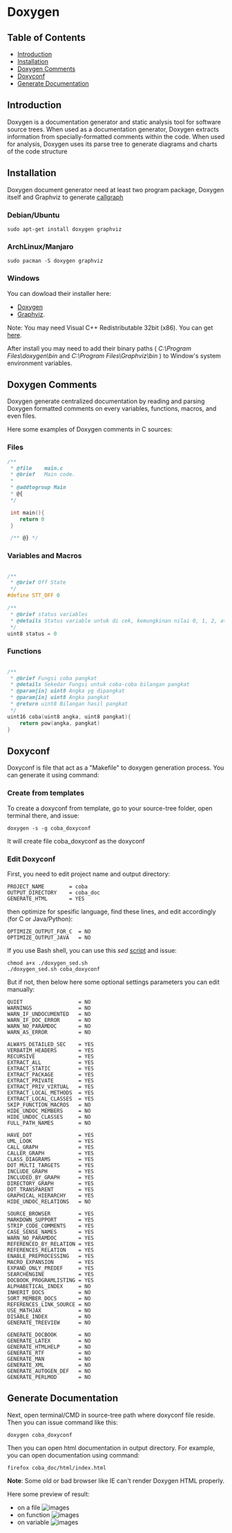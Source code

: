 # Doxygen

## Table of Contents
- [Introduction](https://github.com/mekatronik-achmadi/md_tutorial/blob/master/electronic/tutorials/doxygen.md#introduction)
- [Installation](https://github.com/mekatronik-achmadi/md_tutorial/blob/master/electronic/tutorials/doxygen.md#installation)
- [Doxygen Comments](https://github.com/mekatronik-achmadi/md_tutorial/blob/master/electronic/tutorials/doxygen.md#doxygen-comments)
- [Doxyconf](https://github.com/mekatronik-achmadi/md_tutorial/blob/master/electronic/tutorials/doxygen.md#doxyconf)
- [Generate Documentation](https://github.com/mekatronik-achmadi/md_tutorial/blob/master/electronic/tutorials/doxygen.md#generate-documentation)

## Introduction

Doxygen is a documentation generator and static analysis tool for software source trees.
When used as a documentation generator, Doxygen extracts information
from specially-formatted comments within the code.
When used for analysis, Doxygen uses its parse tree to generate
diagrams and charts of the code structure

## Installation

Doxygen document generator need at least two program package, Doxygen itself and Graphviz to generate [callgraph](https://en.wikipedia.org/wiki/Call_graph)

### Debian/Ubuntu

```
sudo apt-get install doxygen graphviz
```

### ArchLinux/Manjaro

```
sudo pacman -S doxygen graphviz
```

### Windows

You can dowload their installer here:
- [Doxygen](https://doxygen.nl/files/doxygen-1.9.1-setup.exe)
- [Graphviz](https://gitlab.com/graphviz/graphviz/-/package_files/6164164/download).

Note: You may need Visual C++ Redistributable 32bit (x86). You can get [here](https://aka.ms/vs/16/release/vc_redist.x86.exe).

After install you may need to add their binary paths
( _C:\Program Files\doxygen\bin_ and _C:\Program Files\Graphviz\bin_ )
to Window's system environment variables.

## Doxygen Comments

Doxygen generate centralized documentation by reading and parsing Doxygen formatted comments on every variables, functions, macros, and even files.

Here some examples of Doxygen comments in C sources:

### Files

```c
/**
 * @file    main.c
 * @brief   Main code.
 *
 * @addtogroup Main
 * @{
 */

 int main(){
 	return 0
 }

 /** @} */
```

### Variables and Macros

```c

/**
 * @brief Off State
 */
#define STT_OFF	0

/**
 * @brief status variables
 * @details Status variable untuk di cek, kemungkinan nilai 0, 1, 2, atau 3
 */
uint8 status = 0
```

### Functions

```c

/**
 * @brief Fungsi coba pangkat
 * @details Sekedar Fungsi untuk coba-coba bilangan pangkat
 * @param[in] uint8 Angka yg dipangkat
 * @param[in] uint8 Angka pangkat
 * @return uint8 Bilangan hasil pangkat
 */
uint16 coba(uint8 angka, uint8 pangkat){
	return pow(angka, pangkat)
}
```

## Doxyconf

Doxyconf is file that act as a "Makefile" to doxygen generation process.
You can generate it using command:

### Create from templates

To create a doxyconf from template, go to your source-tree folder, open terminal there, and issue:

```
doxygen -s -g coba_doxyconf
```

It will create file coba_doxyconf as the doxyconf

### Edit Doxyconf

First, you need to edit project name and output directory:

```make
PROJECT_NAME		= coba
OUTPUT_DIRECTORY	= coba_doc
GENERATE_HTML       = YES
```

then optimize for spesific language, find these lines, and edit accordingly (for C or Java/Python):

```make
OPTIMIZE_OUTPUT_FOR_C  = NO
OPTIMIZE_OUTPUT_JAVA   = NO
```

If you use Bash shell, you can use this _sed_ [script](https://github.com/mekatronik-achmadi/md_tutorial/blob/master/electronic/tutorials/doxygen_sed.sh) and issue:

```
chmod a+x ./doxygen_sed.sh
./doxygen_sed.sh coba_doxyconf
```

But if not, then below here some optional settings parameters you can edit manually:

```make
QUIET                  = NO
WARNINGS               = NO
WARN_IF_UNDOCUMENTED   = NO
WARN_IF_DOC_ERROR      = NO
WARN_NO_PARAMDOC       = NO
WARN_AS_ERROR          = NO

ALWAYS_DETAILED_SEC    = YES
VERBATIM_HEADERS       = YES
RECURSIVE              = YES
EXTRACT_ALL            = YES
EXTRACT_STATIC         = YES
EXTRACT_PACKAGE        = YES
EXTRACT_PRIVATE        = YES
EXTRACT_PRIV_VIRTUAL   = YES
EXTRACT_LOCAL_METHODS  = YES
EXTRACT_LOCAL_CLASSES  = YES
SKIP_FUNCTION_MACROS   = NO
HIDE_UNDOC_MEMBERS     = NO
HIDE_UNDOC_CLASSES     = NO
FULL_PATH_NAMES        = NO

HAVE_DOT               = YES
UML_LOOK               = YES
CALL_GRAPH             = YES
CALLER_GRAPH           = YES
CLASS_DIAGRAMS         = YES
DOT_MULTI_TARGETS      = YES
INCLUDE_GRAPH          = YES
INCLUDED_BY_GRAPH      = YES
DIRECTORY_GRAPH        = YES
DOT_TRANSPARENT        = YES
GRAPHICAL_HIERARCHY    = YES
HIDE_UNDOC_RELATIONS   = NO

SOURCE_BROWSER         = YES
MARKDOWN_SUPPORT       = YES
STRIP_CODE_COMMENTS    = YES
CASE_SENSE_NAMES       = YES
WARN_NO_PARAMDOC       = YES
REFERENCED_BY_RELATION = YES
REFERENCES_RELATION    = YES
ENABLE_PREPROCESSING   = YES
MACRO_EXPANSION        = YES
EXPAND_ONLY_PREDEF     = YES
SEARCHENGINE           = YES
DOCBOOK_PROGRAMLISTING = YES
ALPHABETICAL_INDEX     = NO
INHERIT_DOCS           = NO
SORT_MEMBER_DOCS       = NO
REFERENCES_LINK_SOURCE = NO
USE_MATHJAX            = NO
DISABLE_INDEX          = NO
GENERATE_TREEVIEW      = NO

GENERATE_DOCBOOK       = NO
GENERATE_LATEX         = NO
GENERATE_HTMLHELP      = NO
GENERATE_RTF           = NO
GENERATE_MAN           = NO
GENERATE_XML           = NO
GENERATE_AUTOGEN_DEF   = NO
GENERATE_PERLMOD       = NO
```

## Generate Documentation

Next, open terminal/CMD in source-tree path where doxyconf file reside.
Then you can issue command like this:

```
doxygen coba_doxyconf
```

Then you can open html documentation in output directory.
For example, you can open documentation using command:

```
firefox coba_doc/html/index.html
```

**Note**: Some old or bad browser like IE can't render Doxygen HTML properly.

Here some preview of result:
- on a file
![images](images/doxy0.JPG?raw=true)
- on function
![images](images/doxy1.JPG?raw=true)
- on variable
![images](images/doxy2.JPG?raw=true)
